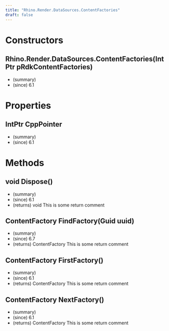 ```yaml
---
title: "Rhino.Render.DataSources.ContentFactories"
draft: false
---
```


# Constructors
## Rhino.Render.DataSources.ContentFactories(IntPtr pRdkContentFactories)
- (summary) 
- (since) 6.1
# Properties
## IntPtr CppPointer
- (summary) 
- (since) 6.1
# Methods
## void Dispose()
- (summary) 
- (since) 6.1
- (returns) void This is some return comment
## ContentFactory FindFactory(Guid uuid)
- (summary) 
- (since) 6.7
- (returns) ContentFactory This is some return comment
## ContentFactory FirstFactory()
- (summary) 
- (since) 6.1
- (returns) ContentFactory This is some return comment
## ContentFactory NextFactory()
- (summary) 
- (since) 6.1
- (returns) ContentFactory This is some return comment
